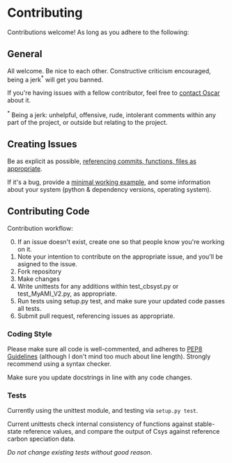 # Contributing

Contributions welcome! As long as you adhere to the following:

## General

All welcome.
Be nice to each other.
Constructive criticism encouraged, being a jerk<sup>*</sup> will get you banned.

If you're having issues with a fellow contributor, feel free to <a href="mailto:oscarbranson@gmail.com">contact Oscar</a> about it.

<sup>*</sup> Being a jerk: unhelpful, offensive, rude, intolerant comments within any part of the project, or outside but relating to the project.

## Creating Issues
Be as explicit as possible, [referencing commits, functions, files as appropriate](https://help.github.com/articles/autolinked-references-and-urls/).

If it's a bug, provide a [minimal working example](https://stackoverflow.com/help/mcve), and some information about your system (python & dependency versions, operating system).


## Contributing Code

Contribution workflow:

0. If an issue doesn't exist, create one so that people know you're working on it.
1. Note your intention to contribute on the appropriate issue, and you'll be asigned to the issue.
2. Fork repository
3. Make changes
4. Write unittests for any additions within test_cbsyst.py or test_MyAMI_V2.py, as appropriate.
5. Run tests using setup.py test, and make sure your updated code passes all tests.
6. Submit pull request, referencing issues as appropriate.

### Coding Style

Please make sure all code is well-commented, and adheres to [PEP8 Guidelines](https://www.python.org/dev/peps/pep-0008/) (although I don't mind too much about line length).
Strongly recommend using a syntax checker.

Make sure you update docstrings in line with any code changes.

### Tests

Currently using the unittest module, and testing via ``setup.py test``.

Current unittests check internal consistency of functions against stable-state reference values, and compare the output of Csys against reference carbon speciation data. 

*Do not change existing tests without good reason*.